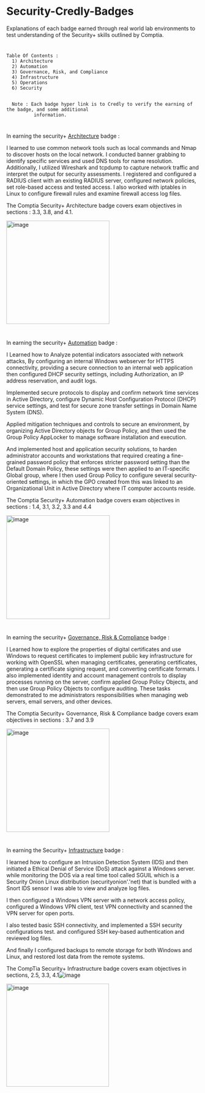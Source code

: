 # Security-Credly-Badges
Explanations of each badge earned through real world lab environments to test understanding of the Security+ skills outlined by Comptia.

#

    Table Of Contents :
      1) Architecture
      2) Automation
      3) Governance, Risk, and Compliance
      4) Infrastructure
      5) Operations
      6) Security
     

      Note : Each badge hyper link is to Credly to verify the earning of the badge, and some additional 
              information.
#

In earning the security+ [Architecture](https://www.credly.com/badges/9ddeae94-82bf-41bd-839c-85ea9f7ac746/public_url) badge :

I learned to use common network tools such as local commands and Nmap to discover hosts on the local network. I conducted banner grabbing to identify specific services and used DNS tools for name resolution. Additionally, I utilized Wireshark and tcpdump to capture network traffic and interpret the output for security assessments. I registered and configured a RADIUS client with an existing RADIUS server, configured network policies, set role-based access and tested access. I also worked with iptables in Linux to configure firewall rules and examine firewall access log files. 


The Comptia Security+ Architecture badge covers exam objectives in sections : 3.3, 3.8, and 4.1.

<img width="269" alt="image" src="https://github.com/Austin44B/Security-Credly-Badges/assets/134319619/fbd5aa85-2d5a-47b5-8a00-4a943ef0dd23">

#

In earning the security+ [Automation](https://www.credly.com/badges/1fb829fc-030e-4445-8bed-596c1046be5a/public_url) badge : 

I Learned how to Analyze potential indicators associated with network attacks, By configuring an internal Windows webserver for HTTPS connectivity, providing a secure connection to an internal web application then configured DHCP security settings, including Authorization, an IP address reservation, and audit logs.
 
  Implemented secure protocols to display and confirm network time services in Active Directory, configure Dynamic Host Configuration Protocol (DHCP) service settings, and test for secure zone transfer settings in Domain Name System (DNS).
 
  Applied mitigation techniques and controls to secure an environment, by organizing Active Directory objects for Group Policy, and then used the Group Policy AppLocker to manage software installation and execution.
 
  And implemented host and application security solutions, to harden administrator accounts and workstations that required creating a fine-grained password policy that enforces stricter password setting than the Default Domain Policy, these settings were then applied to an IT-specific Global group, where I then used Group Policy to configure several security-oriented settings, in which the GPO created from this was linked to an Organizational Unit in Active Directory where IT computer accounts reside.
 
The Comptia Security+ Automation badge covers exam objectives in sections : 1.4, 3.1, 3.2, 3.3 and 4.4

<img width="270" alt="image" src="https://github.com/Austin44B/Security-Credly-Badges/assets/134319619/e70aed3c-2d7f-4ac7-8e42-69da840d8e51">

#

In earning the security+ [Governance, Risk & Compliance](https://www.credly.com/badges/6319b459-6cdb-44da-ad4e-1d8402bdd392/public_url) badge :

I Learned how to explore the properties of digital certificates and use Windows to request certificates to implement public key infrastructure for working with OpenSSL when managing certificates, generating certificates, generating a certificate signing request, and converting certificate formats. I also implemented identity and account management controls to display processes running on the server, confirm applied Group Policy Objects, and then use Group Policy Objects to configure auditing. These tasks demonstrated to me administrators responsibilities when managing web servers, email servers, and other devices.

The Comptia Security+ Governance, Risk & Compliance badge covers exam objectives in sections : 3.7 and 3.9

<img width="269" alt="image" src="https://github.com/Austin44B/Security-Credly-Badges/assets/134319619/d63069a7-c8b3-4fa6-ad68-2f24fc370ccd">

#

In earning the Security+ [Infrastructure](https://www.credly.com/badges/aa20edca-f8d4-4f48-b433-383fe0223c61/public_url) badge : 

I learned how to configure an Intrusion Detection System (IDS) and then initiated a Ethical Denial of Service (DoS) attack against a Windows server. while monitoring the DOS via a real time tool called SGUIL which is a Security Onion Linux distribution (securityonion'.'net) that is bundled with a Snort IDS sensor I was able to view and analyze log files.

I then configured a Windows VPN server with a network access policy, configured a Windows VPN client, test VPN connectivity and scanned the VPN server for open ports. 

I also tested basic SSH connectivity, and implemented a SSH security configurations test. and configured SSH key-based authentication and reviewed log files. 

And finally I configured backups to remote storage for both Windows and Linux, and restored lost data from the remote systems. 

The CompTia Security+ Infrastructure badge covers exam objectives in sections, 2.5, 3.3, 4.1![image](https://github.com/Austin44B/Security-Credly-Badges/assets/134319619/fdb041cf-c8c3-4a1d-8270-aeca98fd65f3)

<img width="268" alt="image" src="https://github.com/Austin44B/Security-Credly-Badges/assets/134319619/cf4b260f-6899-45d8-a6fd-fc053edb9a5a">

#
